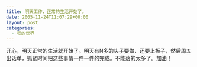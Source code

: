 ```yaml
---
title: 明天工作，正常的生活开始了。
date: 2005-11-24T11:07:29+00:00
layout: post
categories:
  - 我的世界
---
```


开心，明天正常的生活就开始了。明天有N多的头子要做，还要上板子，然后周五出话单，抓紧时间把这些事情一件一件的完成。不能落的太多了。加油！